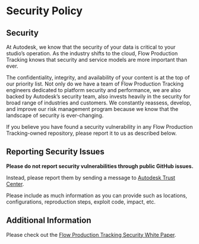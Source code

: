 # Security Policy

## Security

At Autodesk, we know that the security of your data is critical to your studio’s
operation.
As the industry shifts to the cloud, Flow Production Tracking knows that security 
and service models are more important than ever.

The confidentiality, integrity, and availability of your content is at the top
of our priority list.
Not only do we have a team of Flow Production Tracking engineers dedicated to 
platform security and performance, we are also backed by Autodesk’s security team, 
also invests heavily in the security for broad range of industries and customers.
We constantly reassess, develop, and improve our risk management program because
we know that the landscape of security is ever-changing.

If you believe you have found a security vulnerability in any 
Flow Production Tracking-owned repository, please report it to us as described below.


## Reporting Security Issues

**Please do not report security vulnerabilities through public GitHub issues.**

Instead, please report them by sending a message to
[Autodesk Trust Center](https://www.autodesk.com/trust/contact-us).

Please include as much information as you can provide such as locations,
configurations, reproduction steps, exploit code, impact, etc.


## Additional Information

Please check out the [Flow Production Tracking Security White Paper](https://help.autodesk.com/view/SGSUB/ENU/?guid=SG_Administrator_ar_general_security_ar_security_white_paper_html).
